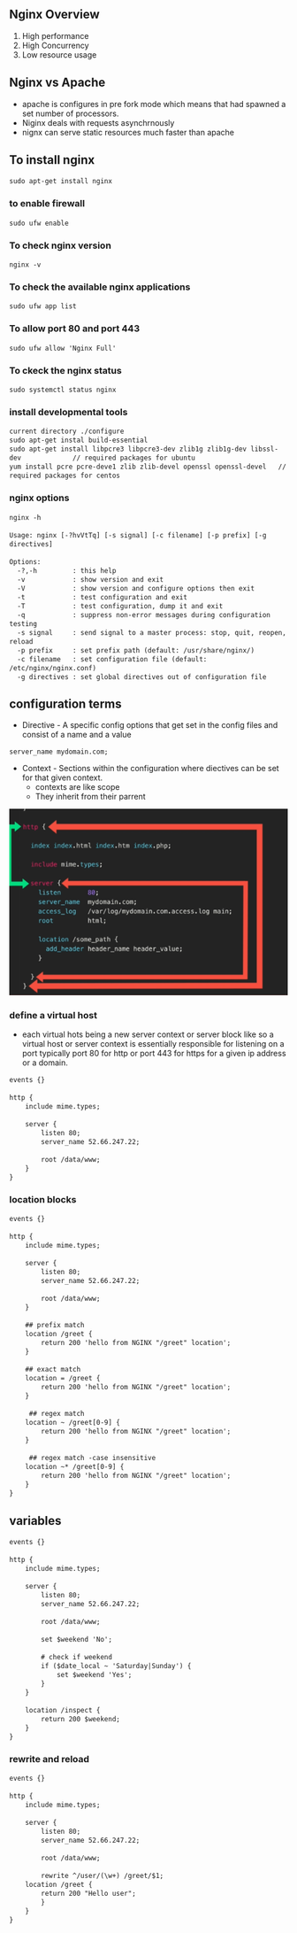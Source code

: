
## Nginx Overview

1. High performance
2. High Concurrency
3. Low resource usage

## Nginx vs Apache

* apache is configures in pre fork mode which means that had spawned a set number of processors.
* Niginx deals with requests asynchrnously
* nignx can serve static resources much faster than apache

## To install nginx

```
sudo apt-get install nginx
```
### to enable firewall

```
sudo ufw enable
```
### To check nginx version

```
nginx -v
```

### To check the available nginx applications 

```
sudo ufw app list
```
### To allow port 80 and port 443

```
sudo ufw allow 'Nginx Full'
```

### To ckeck the nginx status

```
sudo systemctl status nginx
```

### install developmental tools
```
current directory ./configure
sudo apt-get instal build-essential
sudo apt-get install libpcre3 libpcre3-dev zlib1g zlib1g-dev libssl-dev             // required packages for ubuntu
yum install pcre pcre-deve1 zlib zlib-devel openssl openssl-devel   // required packages for centos
```

### nginx options
```
nginx -h

Usage: nginx [-?hvVtTq] [-s signal] [-c filename] [-p prefix] [-g directives]

Options:
  -?,-h         : this help
  -v            : show version and exit
  -V            : show version and configure options then exit
  -t            : test configuration and exit
  -T            : test configuration, dump it and exit
  -q            : suppress non-error messages during configuration testing
  -s signal     : send signal to a master process: stop, quit, reopen, reload
  -p prefix     : set prefix path (default: /usr/share/nginx/)
  -c filename   : set configuration file (default: /etc/nginx/nginx.conf)
  -g directives : set global directives out of configuration file
```

## configuration terms

* Directive - A specific config options that get set in the config files and consist of a name and a value
```
server_name mydomain.com;
```
* Context - Sections within the configuration where diectives can be set for that given context.
    * contexts are like scope
    * They inherit from their parrent

![nginx](img/context.png?raw=true "Title")

### define a virtual host

* each virtual hots being a new server context or server block like so a virtual host or server context is essentially responsible for listening on a port typically port 80 for http or port 443 for https for a given ip address or a domain.
```
events {}

http {
    include mime.types;

    server {
        listen 80;
        server_name 52.66.247.22;

        root /data/www;
    }
}
```
### location blocks

```
events {}

http {
    include mime.types;

    server {
        listen 80;
        server_name 52.66.247.22;

        root /data/www;
    }

    ## prefix match
    location /greet {
        return 200 'hello from NGINX "/greet" location';
    }

    ## exact match
    location = /greet {
        return 200 'hello from NGINX "/greet" location';
    }

     ## regex match
    location ~ /greet[0-9] {
        return 200 'hello from NGINX "/greet" location';
    }

     ## regex match -case insensitive
    location ~* /greet[0-9] {
        return 200 'hello from NGINX "/greet" location';
    }
}
```

## variables

```
events {}

http {
    include mime.types;

    server {
        listen 80;
        server_name 52.66.247.22;

        root /data/www;

        set $weekend 'No';

        # check if weekend
        if ($date_local ~ 'Saturday|Sunday') {
            set $weekend 'Yes';
        }
    }

    location /inspect {
        return 200 $weekend;
    }
}
```

### rewrite and reload

```
events {}

http {
    include mime.types;

    server {
        listen 80;
        server_name 52.66.247.22;

        root /data/www;

        rewrite ^/user/(\w+) /greet/$1;
    location /greet {
        return 200 "Hello user";
        }
    }
}
```




